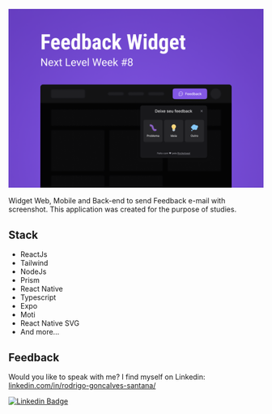 ![App Screenshot](.github/cover.png)

Widget Web, Mobile and Back-end to send Feedback e-mail with screenshot. This application was created for the purpose of studies.


## Stack
- ReactJs
- Tailwind
- NodeJs
- Prism
- React Native
- Typescript
- Expo
- Moti
- React Native SVG
- And more...


## Feedback 

Would you like to speak with me? I find myself on Linkedin: [linkedin.com/in/rodrigo-goncalves-santana/](https://www.linkedin.com/in/rodrigo-goncalves-santana/)
 
[![Linkedin Badge](https://img.shields.io/badge/-Rodrigo%20Gonçalves%20Santana-6633cc?style=flat-square&logo=Linkedin&logoColor=white&link=https://www.linkedin.com/in/rodrigo-gon%C3%A7alves-santana/)](https://www.linkedin.com/in/rodrigo-gon%C3%A7alves-santana/) 
</div>
